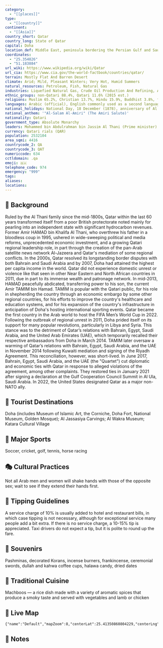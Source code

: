 ```yaml
---
category:
  - "[[places]]"
type:
  - "[[country]]"
continent:
  - "[[Asia]]"
country_short: Qatar
country_long: State of Qatar
capital: Doha
location_def: Middle East, peninsula bordering the Persian Gulf and Saudi Arabia
coordinates:
  - "25.354826"
  - "51.183884"
url_wiki: https://www.wikipedia.org/wiki/Qatar
url_cia: https://www.cia.gov/the-world-factbook/countries/qatar/
terrain: Mostly Flat And Barren Desert
climate: Arid; Mild, Pleasant Winters; Very Hot, Humid Summers
natural_resources: Petroleum, Fish, Natural Gas
industries: Liquefied Natural Gas, Crude Oil Production And Refining, Ammonia, Fertilizer, Petrochemicals, Steel Reinforcing Bars, Cement, Commercial Ship Repair
ethnic_groups: non-Qatari 88.4%, Qatari 11.6% (2015 est.)
religions: Muslim 65.2%, Christian 13.7%, Hindu 15.9%, Buddhist 3.8%, folk religion <0.1%, Jewish <0.1%, other <1%, unaffiliated <1% (2020 est.)
languages: Arabic (official), English commonly used as a second language
national_holidays: National Day, 18 December (1878), anniversary of Al Thani family accession to the throne; Independence Day, 3 September (1971)
national_anthem: '"Al-Salam Al-Amiri" (The Amiri Salute)'
nationality: Qatari
government_type: Absolute Monarchy
leaders: Mohammed bin Abdulrahman bin Jassim Al Thani (Prime minister)
currency: Qatari rials (QAR)
population: 2532104
area_sqmi: 4416
countrycode_2: QA
countrycode_3: QAT
numericcode: 634
cctldomain: .qa
emoji: 🇶🇦
telephone_code: 974
emergency: "999"
tags: 
aliases: 
locations:
---
```

## 🌱 Background
Ruled by the Al Thani family since the mid-1800s, Qatar within the last 60 years transformed itself from a poor British protectorate noted mainly for pearling into an independent state with significant hydrocarbon revenues. Former Amir HAMAD bin Khalifa Al Thani, who overthrew his father in a bloodless coup in 1995, ushered in wide-sweeping political and media reforms, unprecedented economic investment, and a growing Qatari regional leadership role, in part through the creation of the pan-Arab satellite news network Al-Jazeera and Qatar's mediation of some regional conflicts. In the 2000s, Qatar resolved its longstanding border disputes with both Bahrain and Saudi Arabia and by 2007, Doha had attained the highest per capita income in the world. Qatar did not experience domestic unrest or violence like that seen in other Near Eastern and North African countries in 2011, due in part to its immense wealth and patronage network. In mid-2013, HAMAD peacefully abdicated, transferring power to his son, the current Amir TAMIM bin Hamad. TAMIM is popular with the Qatari public, for his role in shepherding the country through an economic embargo by some other regional countries, for his efforts to improve the country's healthcare and education systems, and for his expansion of the country's infrastructure in anticipation of Doha's hosting international sporting events. Qatar became the first country in the Arab world to host the FIFA Men’s World Cup in 2022.
Following the outbreak of regional unrest in 2011, Doha prided itself on its support for many popular revolutions, particularly in Libya and Syria. This stance was to the detriment of Qatar’s relations with Bahrain, Egypt, Saudi Arabia, and the United Arab Emirates (UAE), which temporarily recalled their respective ambassadors from Doha in March 2014. TAMIM later oversaw a warming of Qatar’s relations with Bahrain, Egypt, Saudi Arabia, and the UAE in November 2014 following Kuwaiti mediation and signing of the Riyadh Agreement. This reconciliation, however, was short-lived. In June 2017, Bahrain, Egypt, Saudi Arabia, and the UAE (the "Quartet") cut diplomatic and economic ties with Qatar in response to alleged violations of the agreement, among other complaints. They restored ties in January 2021 after signing a declaration at the Gulf Cooperation Council Summit in Al Ula, Saudi Arabia. In 2022, the United States designated Qatar as a major non-NATO ally. 

## 📌 Tourist Destinations
Doha (includes Museum of Islamic Art, the Corniche, Doha Fort, National Museum, Golden Mosque); Al Jassasiya Carvings; Al Wakra Museum; Katara Cultural Village

## 🥇 Major Sports
Soccer, cricket, golf, tennis, horse racing

## 🎭 Cultural Practices
Not all Arab men and women will shake hands with those of the opposite sex; wait to see if they extend their hands first.

## 🫰 Tipping Guidelines
A service charge of 10% is usually added to hotel and restaurant bills, in which case tipping is not necessary, although for exceptional service many people add a bit extra. If there is no service charge, a 10-15% tip is appreciated. Taxi drivers do not expect a tip, but it is polite to round up the fare.

## 🎁 Souvenirs
Pashminas, decorated Korans, incense burners, frankincense, ceremonial swords, dullah and kahwa coffee cups, halawa candy, dried dates

## 🍲 Traditional Cuisine
Machboos — a rice dish made with a variety of aromatic spices that produce a smoky taste and served with vegetables and lamb or chicken

## 📡 Live Map
```mapview
{"name":"Default","mapZoom":8,"centerLat":25.41350860804229,"centerLng":51.264949944533186,"query":"","chosenMapSource":0}
```

## 📒 Notes

